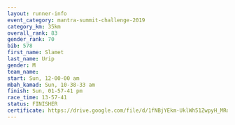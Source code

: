 ```yaml
---
layout: runner-info 
event_category: mantra-summit-challenge-2019 
category_km: 35km 
overall_rank: 83
gender_rank: 70
bib: 578
first_name: Slamet
last_name: Urip
gender: M
team_name: 
start: Sun, 12-00-00 am
mbah_kamad: Sun, 10-38-33 am
finish: Sun, 01-57-41 pm
race_time: 13-57-41
status: FINISHER
certificate: https://drive.google.com/file/d/1fNBjYEkm-UklWh51ZwpyH_MRdXkAZVbB/view?usp=sharing
---
```


